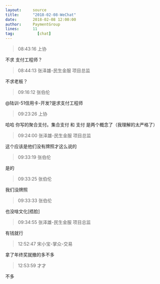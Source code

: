 ```yaml
---
layout:     source 
title:      "2018-02-08-WeChat"
date:       2018-02-08 12:00:00
author:     PaymentGroup
lines:      11 
tag:		  [chat]
---
```

> 08:43:16  上协  
   
不求 支付工程师？  
   
> 08:44:13  张泽雄-民生金服 项目总监  
   
不求老板？  
   
> 09:16:12  张伯伦  
   
@陆训-51信用卡-开发?是求支付工程师  
   
> 09:23:26  上协  
   
哈哈 你写的聚合支付。集合支付 和 支付 是两个概念了（我理解的太严格了）  
   
> 09:24:00  张泽雄-民生金服 项目总监  
   
这个应该是他们没有牌照才这么说的  
   
> 09:33:19  张伯伦  
   
是的  
   
> 09:33:25  张伯伦  
   
我们没牌照  
   
> 09:33:33  张伯伦  
   
也没啥文化[捂脸]  
   
> 09:34:55  张泽雄-民生金服 项目总监  
   
有钱就行  
   
> 12:52:47  宋小宝-掌众-交易  
   
拿了年终奖就撤的多不多  
   
> 12:53:59  才才  
   
不多  
   
